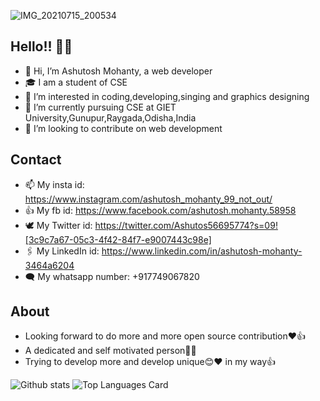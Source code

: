 ![IMG_20210715_200534](https://user-images.githubusercontent.com/75971776/125806547-f2e8299b-9165-4ac9-82ca-d2ffb28dfa72.jpg)
## Hello!! 👋👋
- 👋 Hi, I’m Ashutosh Mohanty, a web developer
- 🎓 I am a student of CSE
- 👀 I’m interested in coding,developing,singing and graphics designing
- 🌱 I’m currently pursuing CSE at GIET University,Gunupur,Raygada,Odisha,India
- 💞️ I’m looking to contribute on web development
## Contact
- 📫 My insta id: https://www.instagram.com/ashutosh_mohanty_99_not_out/
- 👍 My fb id: https://www.facebook.com/ashutosh.mohanty.58958
- 🕊️ My Twitter id: https://twitter.com/Ashutos56695774?s=09![3c9c7a67-05c3-4f42-84f7-e9007443c98e]
- 🖇️ My LinkedIn id: https://www.linkedin.com/in/ashutosh-mohanty-3464a6204
- 🗨️ My whatsapp number: +917749067820
## About
- Looking forward to do more and more open source contribution❤️👍
- A dedicated and self motivated person💖💖
- Trying to develop more and develop unique😊❤️ in my way👍

![Github stats](https://github-readme-stats.vercel.app/api?username=Ashutosh102&theme=highcontrast&show_icons=true&count_private=true)
![Top Languages Card](https://github-readme-stats.vercel.app/api/top-langs/?username=Ashutosh102&theme=highcontrast)


<!---
Ashutosh102/Ashutosh102 is a ✨ special ✨ repository because its `README.md` (this file) appears on your GitHub profile.
You can click the Preview link to take a look at your changes.
--->
